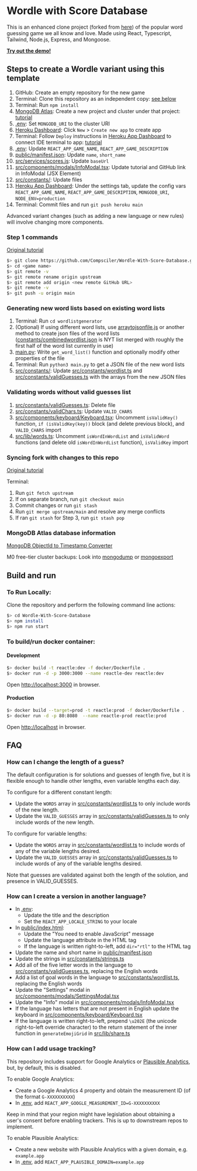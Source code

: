 # Wordle with Score Database

This is an enhanced clone project (forked from [here](https://github.com/cwackerfuss/react-wordle)) of the popular word guessing game we all know and love. Made using React, Typescript, Tailwind, Node.js, Express, and Mongoose.

[**Try out the demo!**](https://numerle.herokuapp.com/)

## Steps to create a Wordle variant using this template

1. GitHub: Create an empty repository for the new game
2. Terminal: Clone this repository as an independent copy: [see below](#step-1-commands)
3. Terminal: Run `npm install`
4. [MongoDB Atlas](https://cloud.mongodb.com/): Create a new project and cluster under that project: [tutorial](https://www.freecodecamp.org/news/get-started-with-mongodb-atlas/)
5. [.env](.env): Set `MONGODB_URI` to the cluster URI
6. [Heroku Dashboard](https://dashboard.heroku.com/): Click `New` > `Create new app` to create app
7. Terminal: Follow `Deploy` instructions in [Heroku App Dashboard](https://dashboard.heroku.com/) to connect IDE terminal to app: [tutorial](https://devcenter.heroku.com/articles/git#create-a-heroku-remote)
8. [.env](.env): Update `REACT_APP_GAME_NAME`, `REACT_APP_GAME_DESCRIPTION`
9. [public/manifest.json](public/manifest.json): Update `name`, `short_name`
10. [src/services/scores.js](src/services/scores.js): Update `baseUrl`
11. [src/components/modals/InfoModal.tsx](src/components/modals/InfoModal.tsx): Update tutorial and GitHub link in InfoModal (JSX Element) 
12. [src/constants/](src/constants/): Update files
13. [Heroku App Dashboard](https://dashboard.heroku.com/): Under the settings tab, update the config vars `REACT_APP_GAME_NAME`, `REACT_APP_GAME_DESCRIPTION`, `MONGODB_URI`, `NODE_ENV=production`
14. Terminal: Commit files and run `git push heroku main`

Advanced variant changes (such as adding a new language or new rules) will involve changing more components.

### Step 1 commands

[Original tutorial](https://handong1587.github.io/linux_study/2015/12/18/create-multi-forks.html)
```bash
$> git clone https://github.com/Compsciler/Wordle-With-Score-Database.git <game name>
$> cd <game name>
$> git remote -v
$> git remote rename origin upstream
$> git remote add origin <new remote GitHub URL>
$> git remote -v
$> git push -u origin main
```

### Generating new word lists based on existing word lists

1. Terminal: Run `cd wordlistgenerator`
2. (Optional) If using different word lists, use [arraytojsonfile.js](wordlistgenerator/arraytojsonfile.js) or another method to create json files of the word lists ([constants/combinedwordlist.json](wordlistgenerator/constants/combinedwordlist.json) is NYT list merged with roughly the first half of the word list currently in use)
3. [main.py](wordlistgenerator/main.py): Write `get_word_list()` function and optionally modify other properties of the file
4. Terminal: Run `python3 main.py` to get a JSON file of the new word lists
5. [src/constants/](src/constants/): Update [src/constants/wordlist.ts](src/constants/wordlist.ts) and [src/constants/validGuesses.ts](src/constants/validGuesses.ts) with the arrays from the new JSON files

### Validating words without valid guesses list

1. [src/constants/validGuesses.ts](src/constants/validGuesses.ts): Delete file
2. [src/constants/validChars.ts](src/constants/validChars.ts): Update `VALID_CHARS`
3. [src/components/keyboard/Keyboard.tsx](src/components/keyboard/Keyboard.tsx): Uncomment `isValidKey()` function, `if (isValidKey(key))` block (and delete previous block), and `VALID_CHARS` import
4. [src/lib/words.ts](src/lib/words.ts): Uncomment `isWordInWordList` and `isValidWord` functions (and delete old `isWordInWordList` function), `isValidKey` import

### Syncing fork with changes to this repo

[Original tutorial](https://docs.github.com/en/pull-requests/collaborating-with-pull-requests/working-with-forks/syncing-a-fork)

Terminal:
1. Run `git fetch upstream`
2. If on separate branch, run `git checkout main`
3. Commit changes or run `git stash`
4. Run `git merge upstream/main` and resolve any merge conflicts
5. If ran `git stash` for Step 3, run `git stash pop`

### MongoDB Atlas database information

[MongoDB ObjectId to Timestamp Converter](https://steveridout.com/mongo-object-time/)

M0 free-tier cluster backups: Look into [mongodump](https://www.mongodb.com/docs/v4.2/reference/program/mongodump/) or [mongoexport](https://www.mongodb.com/docs/v4.2/reference/program/mongoexport/)

## Build and run

### To Run Locally:

Clone the repository and perform the following command line actions:

```bash
$> cd Wordle-With-Score-Database
$> npm install
$> npm run start
```

### To build/run docker container:

#### Development

```bash
$> docker build -t reactle:dev -f docker/Dockerfile .
$> docker run -d -p 3000:3000 --name reactle-dev reactle:dev
```

Open [http://localhost:3000](http://localhost:3000) in browser.

#### Production

```bash
$> docker build --target=prod -t reactle:prod -f docker/Dockerfile .
$> docker run -d -p 80:8080  --name reactle-prod reactle:prod
```

Open [http://localhost](http://localhost) in browser.


## FAQ

### How can I change the length of a guess?

The default configuration is for solutions and guesses of length five, but it is flexible enough to handle other lengths, even variable lengths each day.

To configure for a different constant length:

- Update the `WORDS` array in [src/constants/wordlist.ts](src/constants/wordlist.ts) to only include words of the new length.
- Update the `VALID_GUESSES` array in [src/constants/validGuesses.ts](src/constants/validGuesses.ts) to only include words of the new length.

To configure for variable lengths:

- Update the `WORDS` array in [src/constants/wordlist.ts](src/constants/wordlist.ts) to include words of any of the variable lengths desired.
- Update the `VALID_GUESSES` array in [src/constants/validGuesses.ts](src/constants/validGuesses.ts) to include words of any of the variable lengths desired.

Note that guesses are validated against both the length of the solution, and presence in VALID_GUESSES.

### How can I create a version in another language?

- In [.env](.env):
  - Update the title and the description
  - Set the `REACT_APP_LOCALE_STRING` to your locale
- In [public/index.html](public/index.html):
  - Update the "You need to enable JavaScript" message
  - Update the language attribute in the HTML tag
  - If the language is written right-to-left, add `dir="rtl"` to the HTML tag
- Update the name and short name in [public/manifest.json](public/manifest.json)
- Update the strings in [src/constants/strings.ts](src/constants/strings.ts)
- Add all of the five letter words in the language to [src/constants/validGuesses.ts](src/constants/validGuesses.ts), replacing the English words
- Add a list of goal words in the language to [src/constants/wordlist.ts](src/constants/wordlist.ts), replacing the English words
- Update the "Settings" modal in [src/components/modals/SettingsModal.tsx](src/components/modals/SettingsModal.tsx)
- Update the "Info" modal in [src/components/modals/InfoModal.tsx](src/components/modals/InfoModal.tsx)
- If the language has letters that are not present in English update the keyboard in [src/components/keyboard/Keyboard.tsx](src/components/keyboard/Keyboard.tsx)
- If the language is written right-to-left, prepend `\u202E` (the unicode right-to-left override character) to the return statement of the inner function in `generateEmojiGrid` in [src/lib/share.ts](src/lib/share.ts)

### How can I add usage tracking?

This repository includes support for Google Analytics or [Plausible Analytics](https://plausible.io), but, by default, this is disabled.

To enable Google Analytics:

- Create a Google Analytics 4 property and obtain the measurement ID (of the format `G-XXXXXXXXXX`)
- In [.env](.env), add `REACT_APP_GOOGLE_MEASUREMENT_ID=G-XXXXXXXXXX`

Keep in mind that your region might have legislation about obtaining a user's consent before enabling trackers. This is up to downstream repos to implement.

To enable Plausible Analytics:

- Create a new website with Plausible Analytics with a given domain, e.g. `example.app`
- In [.env](.env), add `REACT_APP_PLAUSIBLE_DOMAIN=example.app`
